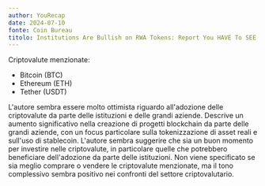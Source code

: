 ```yaml
---
author: YouRecap
date: 2024-07-10
fonte: Coin Bureau
titolo: Institutions Are Bullish on RWA Tokens: Report You HAVE To SEE!
---
```


Criptovalute menzionate:
- Bitcoin (BTC)
- Ethereum (ETH)
- Tether (USDT)

L'autore sembra essere molto ottimista riguardo all'adozione delle criptovalute da parte delle istituzioni e delle grandi aziende. Descrive un aumento significativo nella creazione di progetti blockchain da parte delle grandi aziende, con un focus particolare sulla tokenizzazione di asset reali e sull'uso di stablecoin. L'autore sembra suggerire che sia un buon momento per investire nelle criptovalute, in particolare quelle che potrebbero beneficiare dell'adozione da parte delle istituzioni. Non viene specificato se sia meglio comprare o vendere le criptovalute menzionate, ma il tono complessivo sembra positivo nei confronti del settore criptovalutario.
